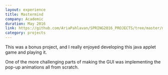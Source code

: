 ```yaml
---
layout: experience
title: Mastermind
company: Academic
duration: May 2016
link: https://github.com/AriaPahlavan/SPRING2016_PROJECTS/tree/master/mastermind
category: projects
---
```

This was a bonus project, and I really enjoyed developing this java applet game and playing it. 

One of the more challenging parts of making the GUI was implementing the pop-up 
animations all from scratch. 